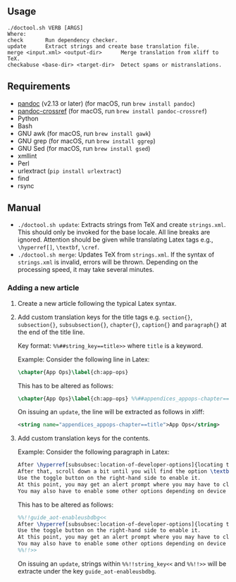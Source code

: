 <!-- SPDX-License-Identifier: GPL-3.0-or-later OR CC-BY-SA-4.0 -->
## Usage

```
./doctool.sh VERB [ARGS]
Where:
check       Run dependency checker.
update      Extract strings and create base translation file.
merge <input.xml> <output-dir>      Merge translation from xliff to TeX.
checkabuse <base-dir> <target-dir>  Detect spams or mistranslations.
```

## Requirements

* [pandoc](https://github.com/jgm/pandoc) (v2.13 or later) (for macOS, run `brew install pandoc`)
* [pandoc-crossref](https://github.com/lierdakil/pandoc-crossref) (for macOS, run `brew install pandoc-crossref`)
* Python
* Bash
* GNU awk (for macOS, run `brew install gawk`)
* GNU grep (for macOS, run `brew install ggrep`)
* GNU Sed (for macOS, run `brew install gsed`)
* xmllint
* Perl
* urlextract (`pip install urlextract`)
* find
* rsync

## Manual

- `./doctool.sh update`: Extracts strings from TeX and create `strings.xml`.
  This should only be invoked for the base locale. All line breaks are ignored.
  Attention should be given while translating Latex tags e.g., `\hyperref[]`,
  `\textbf`, `\cref`.
- `./doctool.sh merge`: Updates TeX from `strings.xml`. If the syntax of
  `strings.xml` is invalid, errors will be thrown. Depending on the processing
  speed, it may take several minutes.

### Adding a new article

1. Create a new article following the typical Latex syntax.
2. Add custom translation keys for the title tags e.g. `section{}`,
   `subsection{}`, `subsubsection{}`, `chapter{}`, `caption{}` and
   `paragraph{}` at the end of the title line.

   Key format: `%%##string_key==title>>` where `title` is a keyword.

   Example: Consider the following line in Latex:
   ```latex
   \chapter{App Ops}\label{ch:app-ops}
   ```

   This has to be altered as follows:
   ```latex
   \chapter{App Ops}\label{ch:app-ops} %%##appendices_appops-chapter==title>>
   ```

   On issuing an `update`, the line will be extracted as follows in xliff:
   ```xml
   <string name="appendices_appops-chapter==title">App Ops</string>
   ```

3. Add custom translation keys for the contents.

   Example: Consider the following paragraph in Latex:
   ```latex
   After \hyperref[subsubsec:location-of-developer-options]{locating the developer options}, enable \textbf{Developer option} (if not already).
   After that, scroll down a bit until you will find the option \textbf{USB debugging}.
   Use the toggle button on the right-hand side to enable it.
   At this point, you may get an alert prompt where you may have to click \textit{OK} to actually enable it.
   You may also have to enable some other options depending on device vendor and ROM.
   ```

   This has to be altered as follows:
   ```latex
   %%!!guide_aot-enableusbdbg<<
   After \hyperref[subsubsec:location-of-developer-options]{locating the developer options}, enable \textbf{Developer option} (if not already). After that, scroll down a bit until you will find the option \textbf{USB debugging}.
   Use the toggle button on the right-hand side to enable it.
   At this point, you may get an alert prompt where you may have to click \textit{OK} to actually enable it.
   You may also have to enable some other options depending on device vendor and ROM.
   %%!!>>
   ```

   On issuing an `update`, strings within `%%!!string_key<<` and `%%!!>>` will be extracte under the
   key `guide_aot-enableusbdbg`.
